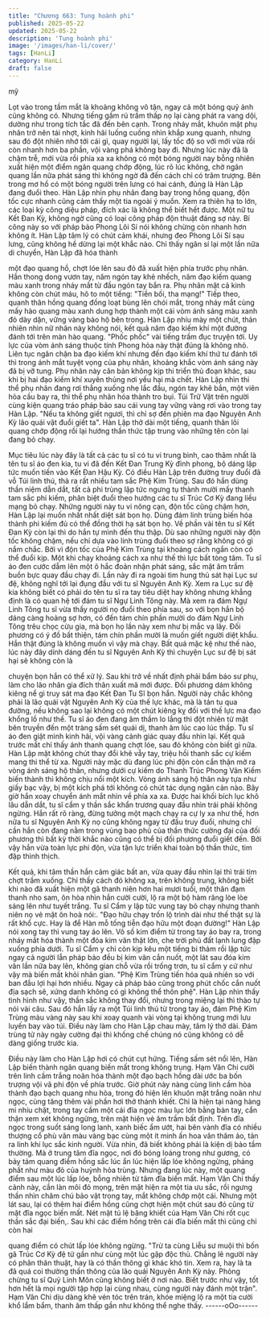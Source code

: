 ```yaml
---
title: "Chương 663: Tung hoành phi"
published: 2025-05-22
updated: 2025-05-22
description: 'Tung hoành phi'
image: '/images/han-li/cover/'
tags: [HanLi]
category: HanLi
draft: false
---
```


mỹ

Lọt vào trong tầm mắt là khoảng không vô tận, ngay cả một bóng
quỷ ảnh cũng không có. Nhưng tiếng gầm rú trầm thấp nọ lại
càng phát ra vang dội, dường như trong tích tắc đã đến bên cạnh.
Trong nháy mắt, khuôn mặt phụ nhân trở nên tái nhợt, kinh hãi
luống cuống nhìn khắp xung quanh, nhưng sau đó đột nhiên nhớ
tới cái gì, quay người lại, lấy tốc độ so với mới vừa rồi còn nhanh
hơn ba phần, vội vàng phá không bay đi.
Nhưng lúc này đã là chậm trễ, mới vừa rồi phía xa xa không có
một bóng người nay bỗng nhiên xuất hiện một điểm ngân quang
chớp động, lúc rõ lúc không, chờ ngân quang lần nữa phát sáng
thì không ngờ đã đến cách chỉ có trăm trượng.
Bên trong mơ hồ có một bóng người trên lưng có hai cánh, đúng
là Hàn Lập đang đuổi theo.
Hàn Lập nhìn phụ nhân đang bay trong hồng quang, độn tốc cực
nhanh cũng cảm thấy một tia ngoài ý muốn.
Xem ra thiên hạ to lớn, các loại kỳ công diệu pháp, đích xác là
không thể biết hết được. Một nữ tu Kết Đan Kỳ, không ngờ cũng
có loại công pháp độn thuật đáng sợ này.
Bí công này so với pháp bảo Phong Lôi Sí nói không chừng còn
nhanh hơn không ít.
Hàn Lập tâm lý có chút cảm khái, nhưng đeo Phong Lôi Sí sau
lưng, cũng không hề dừng lại một khắc nào.
Chỉ thấy ngân sí lại một lần nữa di chuyển, Hàn Lập đã hóa thành

một đạo quang hồ, chợt lóe lên sau đó đã xuất hiện phía trước
phụ nhân. Hắn thong dong vươn tay, năm ngón tay khẻ nhếch,
năm đạo kiếm quang màu xanh trong nháy mắt từ đầu ngón tay
bắn ra.
Phụ nhân mặt cả kinh không còn chút máu, hô to một tiếng: "Tiền
bối, tha mạng!"
Tiếp theo, quanh thân hồng quang đồng loạt bùng lên chói mắt,
trong nháy mắt cùng mấy hào quang màu xanh dung hợp thành
một cái vòm ánh sáng màu xanh đỏ dày dặn, vững vàng bảo hộ
bên trong.
Hàn Lập nhíu mày một chút, thản nhiên nhìn nữ nhân này không
nói, kết quả năm đạo kiếm khí một đường đánh tới trên màn hào
quang.
"Phốc phốc" vài tiếng trầm đục truyện tới.
Uy lực của vòm ánh sáng thuộc tính Phong hỏa này thật đúng là
không nhỏ. Liên tục ngăn chặn ba đạo kiếm khí nhưng đến đạo
kiếm khí thứ tư đánh tới thì trong ánh mắt tuyệt vọng của phụ
nhân, khoảng khắc vòm ánh sáng này đã bị vỡ tung.
Phụ nhân này căn bản không kịp thi triển thủ đoạn khác, sau khi
bị hai đạo kiếm khí xuyên thủng nơi yếu hại mà chết.
Hàn Lập nhìn thi thể phụ nhân đang rơi thẳng xuống nhẹ lắc đầu,
ngón tay khẽ bắn, một viên hỏa cầu bay ra, thi thể phụ nhân hóa
thành tro bụi.
Túi Trữ Vật trên người cùng kiện quang tráo pháp bảo sau cái
vung tay vững vàng rơi vào trong tay Hàn Lập.
"Nếu ta không giết ngươi, thì chỉ sợ đến phiên ma đạo Nguyên
Anh Kỳ lão quái vật đuổi giết ta".
Hàn Lập thở dài một tiếng, quanh thân lôi quang chớp động rồi lại
hướng thần thức tập trung vào những tên còn lại đang bỏ chạy.

Mục tiêu lúc này đây là tất cả các tu sĩ có tu vi trung bình, cao
thâm nhất là tên tu sĩ áo đen kia, tu vi đã đến Kết Đan Trung Kỳ
đỉnh phong, bộ dáng lập tức muốn tiến vào Kết Đan Hậu Kỳ.
Có điều Hàn Lập trên đường truy đuổi đã vỗ Túi linh thú, thả ra rất
nhiều tam sắc Phệ Kim Trùng. Sau đó hắn dùng thần niệm dẫn
dắt, tất cả phi trùng lập tức ngưng tụ thành mười mấy thanh tam
sắc phi kiếm, phân biệt đuổi theo hướng các tu sĩ Trúc Cơ Kỳ
đang liều mạng bỏ chạy.
Những người này tu vi nông cạn, độn tốc cũng chậm hơn, Hàn
Lập lại muốn nhất nhất diệt sát bọn họ. Dùng đám linh trùng biến
hóa thành phi kiếm đủ có thể đồng thời hạ sát bọn họ.
Về phần vài tên tu sĩ Kết Đan Kỳ còn lại thì do hắn tự mình đến
thu thập.
Dù sao những người này độn tốc không chậm, nếu chỉ dựa vào
linh trùng đuổi theo sợ rằng không có gì nắm chắc. Bởi vì độn tốc
của Phệ Kim Trùng tại khoảng cách ngắn còn có thể đuổi kịp. Một
khi chạy khoảng cách xa như thế thì lực bất tòng tâm.
Tu sĩ áo đen cước dẫm lên một ô hắc đoản nhận phát sáng, sắc
mặt âm trầm buồn bực quay đầu chạy đi.
Lần này đi ra ngoài tìm hung thủ sát hại Lục sư đệ, không nghĩ tới
lại đụng đầu với tu sĩ Nguyên Anh Kỳ. Xem ra Lục sư đệ kia
không biết có phải do tên tu sĩ ra tay tiêu diệt hay không nhưng
khẳng định là có quan hệ tới đám tu sĩ Ngự Linh Tông này.
Mà xem ra đám Ngự Linh Tông tu sĩ vừa thấy người nọ đuổi theo
phía sau, so với bọn hắn bộ dáng càng hoảng sợ hơn, có đến tám
chín phần mười do đám Ngự Linh Tông trêu chọc cừu gia, mà
bọn họ lần này xem như bị mắc vạ lây.
Đối phương có ý đồ bất thiện, tám chín phần mười là muốn giết
người diệt khẩu. Hắn thật đúng là không muốn vì vậy mà chạy.
Bất quá mặc kệ như thế nào, lúc này đây dính dáng đến tu sĩ
Nguyên Anh Kỳ thì chuyện Lục sư đệ bị sát hại sẽ không còn là

chuyện bọn hắn có thể xử lý.
Sau khi trở về nhất định phải bẩm báo sư phụ, làm cho lão nhân
gia đích thân xuất mã mới được.
Đối phương dám không kiêng nể gì truy sát ma đạo Kết Đan Tu
Sĩ bọn hắn. Người này chắc không phải là lão quái vật Nguyên
Anh Kỳ của thế lực khác, mà là tán tu qua đường, nếu không sao
lại không có một chút kiêng kỵ đối với thế lực ma đạo khổng lồ
như thế.
Tu sĩ áo đen đang âm thầm lo lắng thì đột nhiên từ mặt bên truyền
đến một tràng sấm sét quái dị, thanh âm lúc cao lúc thấp.
Tu sĩ áo đen giật mình kinh hãi, vội vàng cảnh giác quay đầu nhìn
lại. Kết quả trước mắt chỉ thấy ánh thanh quang chợt lóe, sau đó
không còn biết gì nữa.
Hàn Lập mặt không chút thay đổi khẽ vẫy tay, triệu hồi thanh sắc
cự kiếm mang thi thể từ xa.
Người này mặc dù đang lúc phi độn còn cẩn thận mở ra vòng ánh
sáng hộ thân, nhưng dưới cự kiếm do Thanh Trúc Phong Vân
Kiếm biến thành thì không chịu nổi một kích. Vòng ánh sáng hộ
thân này tựa như giấy bạc vậy, bị một kích phá tới không có chút
tác dụng ngăn cản nào.
Bây giờ hắn xoay chuyển ánh mắt nhìn về phía xa xa.
Được hai khối bích lục khô lâu dẫn dắt, tu sĩ cẩm y thần sắc khẩn
trương quay đầu nhìn trái phải không ngừng.
Hắn rất rõ ràng, đừng tưởng một mạch chạy ra cự ly xa như thế,
hơn nữa tu sĩ Nguyên Anh Kỳ nọ cũng không ngay từ đầu truy
đuổi, nhưng chỉ cần hắn còn đang nằm trong vùng bao phủ của
thần thức cường đại của đối phương thì bất kỳ thời khắc nào
cũng có thể bị đối phương đuổi giết đến.
Bởi vậy hắn vừa toàn lực phi độn, vừa tận lực triển khai toàn bộ
thần thức, tim đập thình thịch.

Kết quả, khi tâm thần hắn cảm giác bất an, vừa quay đầu nhìn lại
thì trái tim chợt trầm xuống.
Chỉ thấy cách đó không xa, trên không trung, không biết khi nào
đã xuất hiện một gã thanh niên hơn hai mươi tuổi, một thân đạm
thanh nho sam, ôn hòa nhìn hắn cười cười, lộ ra một bộ hàm
răng lòe lòe sáng lên như tuyết trắng.
Tu sĩ Cẩm y lập tức vung tay bỏ chạy nhưng thanh niên nọ vẻ mặt
ôn hoà nói:.
"Đạo hữu chạy trốn lộ trình dài như thế thật sự là rất khổ cực. Hay
là để Hàn mỗ tống tiễn đạo hữu một đoạn đường!"
Hàn Lập nói xong tay thì vung tay áo lên.
Vô số kim điểm từ trong tay áo bay ra, trong nháy mắt hóa thành
một đóa kim vân thật lớn, che trời phủ đất lạnh lung đập xuống
phía dưới.
Tu sĩ Cẩm y chỉ còn kịp kêu một tiếng bi thảm rồi lập tức ngay cả
người lẫn pháp bảo đều bị kim vân cắn nuốt, một lát sau đóa kim
vân lần nữa bay lên, không gian chỗ vừa rồi trống trơn, tu sĩ cẩm
y cứ như vậy mà biến mất khỏi nhân gian.
"Phệ Kim Trùng tiến hóa quả nhiên so với ban đầu lợi hại hơn
nhiều. Ngay cả pháp bảo cũng trong phút chốc cắn nuốt địa sạch
sẽ, xứng danh không có gì không thể thôn phệ".
Hàn Lập nhìn thấy tình hình như vậy, thần sắc không thay đổi,
nhưng trong miệng lại thì thào tự nói vài câu.
Sau đó hắn lấy ra một Túi linh thú từ trong tay áo, đám Phệ Kim
Trùng màu vàng này sau khi xoay quanh vài vòng tại không trung
mới lưu luyến bay vào túi. Điều này làm cho Hàn Lập chau mày,
tâm lý thở dài.
Đám trùng tử này ngày cường đại thì khống chế chúng nó cũng
không có dễ dàng giống trước kia.

Điều này làm cho Hàn Lập hơi có chút cụt hứng.
Tiếng sấm sét nổi lên, Hàn Lập biến thành ngân quang biến mất
trong không trung.
Hạm Vân Chi cưỡi trên linh cầm trắng noãn hóa thành một đạo
bạch hồng dài ước ba bốn trượng vội vã phi độn về phía trước.
Giờ phút này nàng cùng linh cầm hòa thành đạo bạch quang nhu
hòa, trong đó hiện lên khuôn mặt trắng noãn như ngọc, cùng tăng
thêm vài phần hơi thở thánh khiết.
Chỉ là hiện tại nàng hàng mi nhíu chặt, trong tay cầm một cái đĩa
ngọc màu lục lớn bằng bàn tay, cẩn thận xem xét không ngừng,
trên mặt hiện vẻ âm trầm bất định.
Trên đĩa ngọc trong suốt sáng long lanh, xanh biếc ẩm ướt, hai
bên vành đĩa có nhiều thượng cổ phù văn màu vàng bạc cùng
một ít minh ấn hoa văn thâm ảo, tản ra linh khí lục sắc kinh người.
Vừa nhìn, đã biết không phải là kiện dị bảo tầm thường.
Mà ở trung tâm đĩa ngọc, nơi đó bóng loáng trong như gương, có
bảy tám quang điểm hồng sắc lúc ẩn lúc hiện lấp lóe không
ngừng, phảng phất như màu đỏ của huỳnh hỏa trùng.
Nhưng đang lúc này, một quang điểm sau một lúc lấp lóe, bỗng
nhiên từ tâm đĩa biến mất.
Hạm Vân Chi thấy cảnh này, cắn làn môi đỏ mọng, trên mặt hiện
ra một tia ưu sắc, rồi ngưng thần nhìn chăm chú bảo vật trong tay,
mắt không chớp một cái.
Nhưng một lát sau, lại có thêm hai điểm hồng cũng chợt hiện một
chút sau đó cũng từ mặt đĩa ngọc biến mất.
Nét mặt tú lệ băng khiết của Hạm Vân Chi rốt cục thần sắc đại
biến,.
Sau khi các điểm hồng trên cái đĩa biến mất thì cũng chỉ còn hai

quang điểm có chút lấp lóe không ngừng.
"Trừ ta cùng Liễu sư muội thì bốn gã Trúc Cơ Kỳ đệ tử gần như
cùng một lúc gặp độc thủ. Chẳng lẽ người này có phân thân thuật,
hay là có thần thông gì khác khó tin. Xem ra, hay là ta đã quá coi
thường thần thông của lão quái Nguyên Anh Kỳ này. Phỏng
chừng tu sĩ Quỷ Linh Môn cũng không biết ở nơi nào. Biết trước
như vậy, tốt hơn hết là mọi người tập hợp lại cùng nhau, cùng
người này đánh một trận".
Hạm Vân Chi dịu dàng khẽ vén tóc trên trán, khóe miệng lộ ra một
tia cười khổ lẩm bẩm, thanh âm thấp gần như không thể nghe
thấy.
------oOo------
